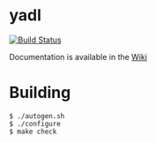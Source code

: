 # yadl
[![Build Status](https://travis-ci.org/YADL/yadl.svg?branch=master)](https://travis-ci.org/YADL/yadl)

Documentation is available in the [Wiki](https://github.com/YADL/yadl/wiki)

# Building

```
$ ./autogen.sh
$ ./configure
$ make check
```
